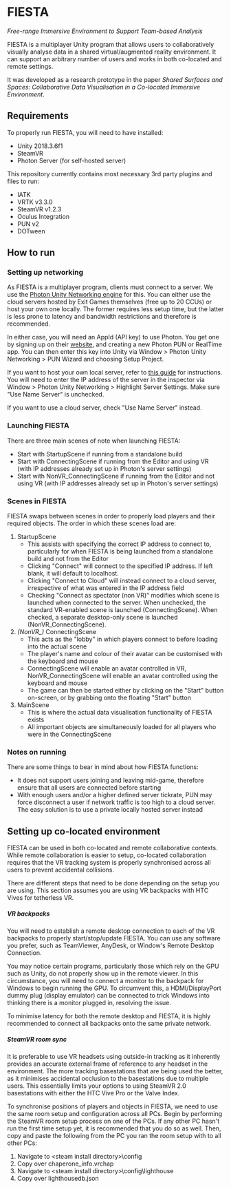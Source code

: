 # FIESTA
*Free-range Immersive Environment to Support Team-based Analysis*

FIESTA is a multiplayer Unity program that allows users to collaboratively visually analyse data in a shared virtual/augmented reality environment. It can support an arbitrary number of users and works in both co-located and remote settings.

It was developed as a research prototype in the paper *Shared Surfaces and Spaces: Collaborative Data Visualisation in a Co-located Immersive Environment*.

## Requirements
To properly run FIESTA, you will need to have installed:
- Unity 2018.3.6f1
- SteamVR
- Photon Server (for self-hosted server)

This repository currently contains most necessary 3rd party plugins and files to run:
- IATK
- VRTK v3.3.0
- SteamVR v1.2.3
- Oculus Integration
- PUN v2
- DOTween

## How to run
### Setting up networking
As FIESTA is a multiplayer program, clients must connect to a server. We use the [Photon Unity Networking engine](https://www.photonengine.com/en-US/Photon) for this. 
You can either use the cloud servers hosted by Exit Games themselves (free up to 20 CCUs) or host your own one locally. The former requires less setup time, but the latter is less prone to latency and bandwidth restrictions and therefore is recommended.

In either case, you will need an AppId (API key) to use Photon. You get one by signing up on their [website](https://www.photonengine.com/en-US/Photon), and creating a new Photon PUN or RealTime app. You can then enter this key into Unity via Window > Photon Unity Networking > PUN Wizard and choosing Setup Project.

If you want to host your own local server, refer to [this guide](https://doc.photonengine.com/en-us/server/current/getting-started/photon-server-in-5min) for instructions. You will need to enter the IP address of the server in the inspector via Window > Photon Unity Networking > Highlight Server Settings. Make sure "Use Name Server" is unchecked.

If you want to use a cloud server, check "Use Name Server" instead.

### Launching FIESTA
There are three main scenes of note when launching FIESTA:
* Start with StartupScene if running from a standalone build
* Start with ConnectingScene if running from the Editor and using VR (with IP addresses already set up in Photon's server settings)
* Start with NonVR_ConnectingScene if running from the Editor and not using VR (with IP addresses already set up in Photon's server settings)

### Scenes in FIESTA
FIESTA swaps between scenes in order to properly load players and their required objects. The order in which these scenes load are:
1. StartupScene
	* This assists with specifying the correct IP address to connect to, particularly for when FIESTA is being launched from a standalone build and not from the Editor
	* Clicking "Connect" will connect to the specified IP address. If left blank, it will default to localhost.
	* Clicking "Connect to Cloud" will instead connect to a cloud server, irrespective of what was entered in the IP address field
	* Checking "Connect as spectator (non VR)" modifies which scene is launched when connected to the server. When unchecked, the standard VR-enabled scene is launched (ConnectingScene). When checked, a separate desktop-only scene is launched (NonVR_ConnectingScene).
2. *(NonVR_)* ConnectingScene
	* This acts as the "lobby" in which players connect to before loading into the actual scene
	* The player's name and colour of their avatar can be customised with the keyboard and mouse
	* ConnectingScene will enable an avatar controlled in VR, NonVR_ConnectingScene will enable an avatar controlled using the keyboard and mouse
	* The game can then be started either by clicking on the "Start" button on-screen, or by grabbing onto the floating "Start" button
3. MainScene
	* This is where the actual data visualisation functionality of FIESTA exists
	* All important objects are simultaneously loaded for all players who were in the ConnectingScene

### Notes on running
There are some things to bear in mind about how FIESTA functions:
* It does not support users joining and leaving mid-game, therefore ensure that all users are connected before starting
* With enough users and/or a higher defined server tickrate, PUN may force disconnect a user if network traffic is too high to a cloud server. The easy solution is to use a private locally hosted server instead

## Setting up co-located environment
FIESTA can be used in both co-located and remote collaborative contexts. While remote collaboration is easier to setup, co-located collaboration requires that the VR tracking system is properly synchronised across all users to prevent accidental collisions.

There are different steps that need to be done depending on the setup you are using. This section assumes you are using VR backpacks with HTC Vives for tetherless VR.

##### VR backpacks
You will need to establish a remote desktop connection to each of the VR backpacks to properly start/stop/update FIESTA. You can use any software you prefer, such as TeamViewer, AnyDesk, or Window's Remote Desktop Connection.

You may notice certain programs, particularly those which rely on the GPU such as Unity, do not properly show up in the remote viewer. In this circumstance, you will need to connect a monitor to the backpack for Windows to begin running the GPU. To circumvent this, a HDMI/DisplayPort dummy plug (display emulator) can be connected to trick Windows into thinking there is a monitor plugged in, resolving the issue.

To minimise latency for both the remote desktop and FIESTA, it is highly recommended to connect all backpacks onto the same private network.

##### SteamVR room sync
It is preferable to use VR headsets using outside-in tracking as it inherently provides an accurate external frame of reference to any headset in the environment. The more tracking basestations that are being used the better, as it minimises accidental occlusion to the basestations due to multiple users. This essentially limits your options to using SteamVR 2.0 basestations with either the HTC Vive Pro or the Valve Index.

To synchronise positions of players and objects in FIESTA, we need to use the same room setup and configuration across all PCs. Begin by performing the SteamVR room setup process on one of the PCs. If any other PC hasn't run the first time setup yet, it is recommended that you do so as well. Then, copy and paste the following from the PC you ran the room setup with to all other PCs:

1. Navigate to \<steam install directory>\\config
2. Copy over chaperone_info.vrchap
3. Navigate to \<steam install directory>\config\lighthouse
4. Copy over lighthousedb.json
